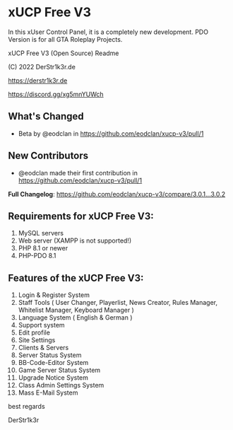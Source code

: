 # xUCP Free V3
 In this xUser Control Panel, it is a completely new development. PDO Version is for all GTA Roleplay Projects.
 
xUCP Free V3 (Open Source) Readme

(C) 2022 DerStr1k3r.de

https://derstr1k3r.de

https://discord.gg/xg5mnYUWch

## What's Changed
* Beta by @eodclan in https://github.com/eodclan/xucp-v3/pull/1

## New Contributors
* @eodclan made their first contribution in https://github.com/eodclan/xucp-v3/pull/1

**Full Changelog**: https://github.com/eodclan/xucp-v3/compare/3.0.1...3.0.2

## Requirements for xUCP Free V3:

  1. MySQL servers
  2. Web server (XAMPP is not supported!)
  3. PHP 8.1 or newer
  4. PHP-PDO 8.1

## Features of the xUCP Free V3:

  1. Login & Register System
  2. Staff Tools ( User Changer, Playerlist, News Creator, Rules Manager, Whitelist Manager, Keyboard Manager )
  3. Language System ( English & German )
  4. Support system
  5. Edit profile
  6. Site Settings
  7. Clients & Servers
  8. Server Status System
  9. BB-Code-Editor System
 10. Game Server Status System
 11. Upgrade Notice System
 12. Class Admin Settings System
 13. Mass E-Mail System


best regards

DerStr1k3r
